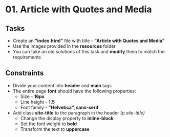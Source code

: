 # 01. Article with Quotes and Media

## Tasks
 * Create an **"index.html"** file with title - **"Article with Quotes and Media"**
 * Use the images provided in the **resources** folder
 * You  can take an old solutions of this task and **modify** them to match the requirements

## Constraints
* Divide your content into **header** and **main** tags
 * The entire page **font** should have the following properties:
	* Size - **16px** 
	* Line height - **1.5**
	* Font family - **"Helvetica", sans-serif**
 * Add class **site-title** to the paragraph in the header *(p.site-title)*
	* Change the display property to **inline-block**
	* Set the font weight to **bold**
	* Transform the text to **uppercase**




